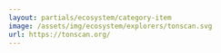 ```yaml
---
layout: partials/ecosystem/category-item
image: /assets/img/ecosystem/explorers/tonscan.svg
url: https://tonscan.org/
---
```

